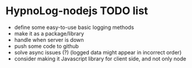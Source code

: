 HypnoLog-nodejs TODO list
===================================

- define some easy-to-use basic logging methods
- make it as a package/library
- handle when server is down
- push some code to github
- solve async issues (?) (logged data might appear in incorrect order)
- consider making it Javascript library for client side, and not only node


